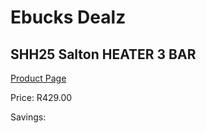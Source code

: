 
# Ebucks Dealz
## SHH25 Salton HEATER 3 BAR
[Product Page](https://www.ebucks.com/web/shop/productSelected.do?prodId=1155066876&catId=1157551316)

Price: R429.00

Savings: 


	